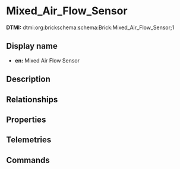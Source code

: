 # Mixed_Air_Flow_Sensor
**DTMI:** dtmi:org:brickschema:schema:Brick:Mixed_Air_Flow_Sensor;1
## Display name
- **en:** Mixed Air Flow Sensor
## Description
## Relationships
## Properties
## Telemetries
## Commands
